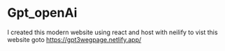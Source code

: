 # Gpt_openAi
I created this modern website using react and host with neilify to vist this website goto https://gpt3wegpage.netlify.app/
